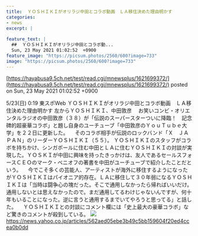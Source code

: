```yaml
---
title:  ＹＯＳＨＩＫＩがオリラジ中田とコラボ動画　ＬＡ移住決めた理由明かす  
categories:
- news
excerpt: |
  
feature_text: |
  ##  ＹＯＳＨＩＫＩがオリラジ中田とコラボ動...
  Sun, 23 May 2021 01:02:52  +0900
feature_image: "https://picsum.photos/2560/600?image=733"
image: "https://picsum.photos/2560/600?image=733"
---
```


[https://hayabusa9.5ch.net/test/read.cgi/mnewsplus/1621699372/](https://hayabusa9.5ch.net/test/read.cgi/mnewsplus/1621699372/)
posted on Sun, 23 May 2021 01:02:52  +0900

<!--more-->

5/23(日) 0:19 東スポWeb ＹＯＳＨＩＫＩがオリラジ中田とコラボ動画　ＬＡ移住決めた理由明かす 左からＹＯＳＨＩＫＩ、中田敦彦 　お笑いコンビ・オリエンタルラジオの中田敦彦（３８）が「伝説のスーパースターついに降臨！　記念碑的超豪華コラボ」と題し自身のユーチューブ「中田敦彦のＹｏｕＴｕｂｅ大学」を２２日に更新した。 　そのコラボ相手が伝説のロックバンド「Ｘ　ＪＡＰＡＮ」のリーダーＹＯＳＨＩＫＩ（５５）。 ＹＯＳＨＩＫＩのスタッフがコラボを持ちかけ、シンガポールに住む中田とＬＡに住むＹＯＳＨＩＫＩの対談が実現した。ＹＯＳＫＩが中田に興味を持ったきっかけは、友人であるセールスフォースＣＥＯのマーク・ベニオフの著書を中田がユーチューブで紹介したことだという。 　今でこそ多くの芸能人、アーティストが海外に移住するようになったがＹＯＳＨＩＫＩはパイオニア的存在。ＬＡに移住して３０年弱になるＹＯＳＨＩＫＩは「当時は闘争心の塊だった。そこで通用しなかったら帰ればいいだけ。通用しないとは思えなかったので。まだ通用してるわけじゃないんですが、何十年もいることになった。逆に言うと通用するまでいてやろうと思ってる」と話した。 　ＹＯＳＨＩＫＩとの対談にコメント欄には「史上最大の豪華コラボ」など驚きのコメントが殺到している。 ![](https://amd-pctr.c.yimg.jp/r/iwiz-amd/20210523-03197793-tospoweb-000-7-view.jpg) https://news.yahoo.co.jp/articles/562aed05ebe3b49c5bb159604f20ed4ccea0b0dd

